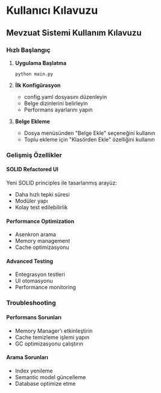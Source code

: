 # Kullanıcı Kılavuzu

## Mevzuat Sistemi Kullanım Kılavuzu

### Hızlı Başlangıç

1. **Uygulama Başlatma**
   ```
   python main.py
   ```

2. **İlk Konfigürasyon**
   - config.yaml dosyasını düzenleyin
   - Belge dizinlerini belirleyin
   - Performans ayarlarını yapın

3. **Belge Ekleme**
   - Dosya menüsünden "Belge Ekle" seçeneğini kullanın
   - Toplu ekleme için "Klasörden Ekle" özelliğini kullanın

### Gelişmiş Özellikler

#### SOLID Refactored UI
Yeni SOLID principles ile tasarlanmış arayüz:
- Daha hızlı tepki süresi
- Modüler yapı
- Kolay test edilebilirlik

#### Performance Optimization
- Asenkron arama
- Memory management
- Cache optimizasyonu

#### Advanced Testing
- Entegrasyon testleri
- UI otomasyonu
- Performance monitoring

### Troubleshooting

#### Performans Sorunları
- Memory Manager'ı etkinleştirin
- Cache temizleme işlemi yapın
- GC optimizasyonu çalıştırın

#### Arama Sorunları  
- Index yenileme
- Semantic model güncelleme
- Database optimize etme

